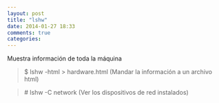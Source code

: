 ```yaml
---
layout: post
title: "lshw"
date: 2014-01-27 18:33
comments: true
categories: 
---
```

Muestra información de toda la máquina

>$ lshw -html > hardware.html (Mandar la información a un archivo html)

>\# lshw -C network (Ver los dispositivos de red instalados)

